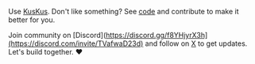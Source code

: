 Use [KusKus](https://kuskus.app). Don't like something? See [code](https://github.com/kuskusapp/kuskus) and contribute to make it better for you.

Join community on [Discord](https://discord.gg/f8YHjyrX3h](https://discord.com/invite/TVafwaD23d) and follow on [X](https://twitter.com/kuskusapp) to get updates. Let's build together. ♥️
